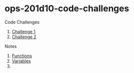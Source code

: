 # ops-201d10-code-challenges
Code Challenges
1. [Challenge 1](Challenges/helloworld.sh)
2. [Challenge 2](Challenges/logins.sh)


Notes
1. [Functions](Notes\and\Tutorials/functions.sh)
2. [Variables](Notes\and\Tutorials/variables.sh)
3. 